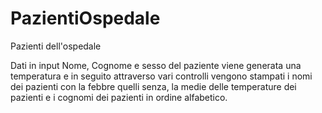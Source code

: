 # PazientiOspedale
Pazienti dell'ospedale

Dati in input Nome, Cognome e sesso del paziente viene generata una temperatura e in seguito attraverso vari controlli
vengono stampati i nomi dei pazienti con la febbre quelli senza, la medie delle temperature dei pazienti e i cognomi 
dei pazienti in ordine alfabetico.

